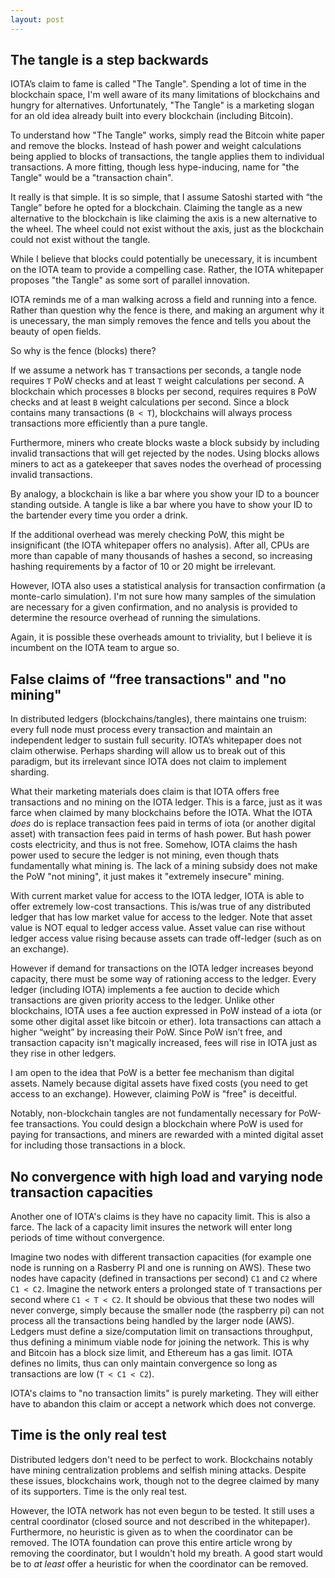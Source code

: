 ```yaml
---
layout: post
---
```


## The tangle is a step backwards

IOTA’s claim to fame is called "The Tangle". Spending a lot of time in the blockchain space, I'm well aware of its many limitations of blockchains and hungry for alternatives. Unfortunately, "The Tangle" is a marketing slogan for an old idea already built into every blockchain (including Bitcoin).

To understand how "The Tangle" works, simply read the Bitcoin white paper and remove the blocks. Instead of hash power and weight calculations being applied to blocks of transactions, the tangle applies them to individual transactions. A more fitting, though less hype-inducing, name for "the Tangle" would be a "transaction chain".

It really is that simple. It is so simple, that I assume Satoshi started with “the Tangle” before he opted for a blockchain. Claiming the tangle as a new alternative to the blockchain is like claiming the axis is a new alternative to the wheel. The wheel could not exist without the axis, just as the blockchain could not exist without the tangle.

While I believe that blocks could potentially be unecessary, it is incumbent on the IOTA team to provide a compelling case. Rather, the IOTA whitepaper proposes "the Tangle" as some sort of parallel innovation.

IOTA reminds me of a man walking across a field and running into a fence. Rather than question why the fence is there, and making an argument why it is unecessary, the man simply removes the fence and tells you about the beauty of open fields.

So why is the fence (blocks) there?

If we assume a network has `T` transactions per seconds, a tangle node requires `T` PoW checks and at least `T` weight calculations per second. A blockchain which processes `B` blocks per second, requires requires `B` PoW checks and at least `B` weight calculations per second. Since a block contains many transactions (`B < T`), blockchains will always process transactions more efficiently than a pure tangle.

Furthermore, miners who create blocks waste a block subsidy by including invalid transactions that will get rejected by the nodes. Using blocks allows miners to act as a gatekeeper that saves nodes the overhead of processing invalid transactions.

By analogy, a blockchain is like a bar where you show your ID to a bouncer standing outside. A tangle is like a bar where you have to show your ID to the bartender every time you order a drink.

If the additional overhead was merely checking PoW, this might be insignificant (the IOTA whitepaper offers no analysis). After all, CPUs are more than capable of many thousands of hashes a second, so increasing hashing requirements by a factor of 10 or 20 might be irrelevant. 

However, IOTA also uses a statistical analysis for transaction confirmation (a monte-carlo simulation). I'm not sure how many samples of the simulation are necessary for a given confirmation, and no analysis is provided to determine the resource overhead of running the simulations.

Again, it is possible these overheads amount to triviality, but I believe it is incumbent on the IOTA team to argue so.

## False claims of “free transactions" and "no mining"

In distributed ledgers (blockchains/tangles), there maintains one truism: every full node must process every transaction and maintain an independent ledger to sustain full security.  IOTA’s whitepaper does not claim otherwise. Perhaps sharding will allow us to break out of this paradigm, but its irrelevant since IOTA does not claim to implement sharding.

What their marketing materials does claim is that IOTA offers free transactions and no mining on the IOTA ledger. This is a farce, just as it was farce when claimed by many blockchains before the IOTA. What the IOTA *does* do is replace transaction fees paid in terms of iota (or another digital asset) with transaction fees paid in terms of hash power. But hash power costs electricity, and thus is not free. Somehow, IOTA claims the hash power used to secure the ledger is not mining, even though thats fundamentally what mining is. The lack of a mining subsidy does not make the PoW "not mining", it just makes it "extremely insecure" mining.

With current market value for access to the IOTA ledger, IOTA is able to offer extremely low-cost transactions. This is/was true of any distributed ledger that has low market value for access to the ledger.  Note that asset value is NOT equal to ledger access value. Asset value can rise without ledger access value rising because assets can trade off-ledger (such as on an exchange).

However if demand for transactions on the IOTA ledger increases beyond capacity, there must be some way of rationing access to the ledger. Every ledger (including IOTA) implements a fee auction to decide which transactions are given priority access to the ledger. Unlike other blockchains, IOTA uses a fee auction expressed in PoW instead of a iota (or some other digital asset like bitcoin or ether). Iota transactions can attach a higher “weight” by increasing their PoW. Since PoW isn’t free, and transaction capacity isn't magically increased, fees will rise in IOTA just as they rise in other ledgers. 

I am open to the idea that PoW is a better fee mechanism than digital assets. Namely because digital assets have fixed costs (you need to get access to an exchange). However, claiming PoW is "free" is deceitful.

Notably, non-blockchain tangles are not fundamentally necessary for PoW-fee transactions. You could design a blockchain where PoW is used for paying for transactions, and miners are rewarded with a minted digital asset for including those transactions in a block.

## No convergence with high load and varying node transaction capacities

Another one of IOTA's claims is they have no capacity limit. This is also a farce. The lack of a capacity limit insures the network will enter long periods of time without convergence.

Imagine two nodes with different transaction capacities (for example one node is running on a Rasberry PI and one is running on AWS). These two nodes have capacity (defined in transactions per second) `C1` and `C2` where `C1 < C2`. Imagine the network enters a prolonged state of `T` transactions per second where `C1 < T < C2`. It should be obvious that these two nodes will never converge, simply because the smaller node (the raspberry pi) can not process all the transactions being handled by the larger node (AWS). Ledgers must define a size/computation limit on transactions throughput, thus defining a minimum viable node for joining the network. This is why and Bitcoin has a block size limit, and Ethereum has a gas limit. IOTA defines no limits, thus can only maintain convergence so long as transactions are low (`T < C1 < C2`).

IOTA's claims to "no transaction limits" is purely marketing. They will either have to abandon this claim or accept a network which does not converge.

## Time is the only real test

Distributed ledgers don't need to be perfect to work. Blockchains notably have mining centralization problems and selfish mining attacks. Despite these issues, blockchains work, though not to the degree claimed by many of its supporters. Time is the only real test.

However, the IOTA network has not even begun to be tested. It still uses a central coordinator (closed source and not described in the whitepaper). Furthermore, no heuristic is given as to when the coordinator can be removed. The IOTA foundation can prove this entire article wrong by removing the coordinator, but I wouldn't hold my breath. A good start would be to *at least* offer a heuristic for when the coordinator can be removed.
